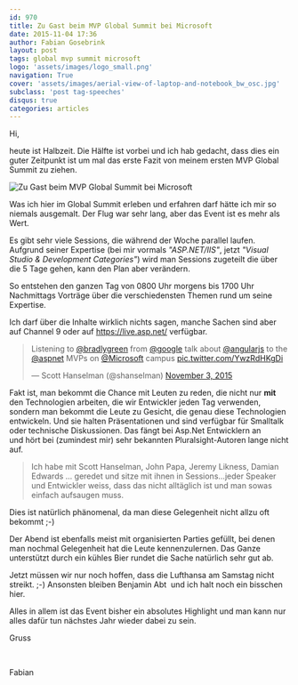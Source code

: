 ```yaml
---
id: 970
title: Zu Gast beim MVP Global Summit bei Microsoft
date: 2015-11-04 17:36
author: Fabian Gosebrink
layout: post
tags: global mvp summit microsoft
logo: 'assets/images/logo_small.png'
navigation: True
cover: 'assets/images/aerial-view-of-laptop-and-notebook_bw_osc.jpg'
subclass: 'post tag-speeches'
disqus: true
categories: articles
---
```


Hi,

heute ist Halbzeit. Die Hälfte ist vorbei und ich hab gedacht, dass dies ein guter Zeitpunkt ist um mal das erste Fazit von meinem ersten MVP Global Summit zu ziehen.

![Zu Gast beim MVP Global Summit bei Microsoft]({{site.baseurl}}assets/articles/wp-content/uploads/2015/11/IMG-20151104-WA0001.jpg)

Was ich hier im Global Summit erleben und erfahren darf hätte ich mir so niemals ausgemalt. Der Flug war sehr lang, aber das Event ist es mehr als Wert.

Es gibt sehr viele Sessions, die während der Woche parallel laufen. Aufgrund seiner Expertise (bei mir vormals *"ASP.NET/IIS"*, jetzt *"Visual Studio &amp; Development Categories"*) wird man Sessions zugeteilt die über die 5 Tage gehen, kann den Plan aber verändern.

So entstehen den ganzen Tag von 0800 Uhr morgens bis 1700 Uhr Nachmittags Vorträge über die verschiedensten Themen rund um seine Expertise.

Ich darf über die Inhalte wirklich nichts sagen, manche Sachen sind aber auf Channel 9 oder auf https://live.asp.net/ verfügbar.

<blockquote class="twitter-tweet" data-lang="en"><p lang="en" dir="ltr">Listening to <a href="https://twitter.com/bradlygreen">@bradlygreen</a> from <a href="https://twitter.com/Google">@google</a> talk about <a href="https://twitter.com/angularjs">@angularjs</a> to the <a href="https://twitter.com/aspnet">@aspnet</a> MVPs on <a href="https://twitter.com/Microsoft">@Microsoft</a> campus <a href="https://t.co/YwzRdHKgDi">pic.twitter.com/YwzRdHKgDi</a></p>&mdash; Scott Hanselman (@shanselman) <a href="https://twitter.com/shanselman/status/661659280995520513">November 3, 2015</a></blockquote>
<script async src="//platform.twitter.com/widgets.js" charset="utf-8"></script>

Fakt ist, man bekommt die Chance mit Leuten zu reden, die nicht nur **mit** den Technologien arbeiten, die wir Entwickler jeden Tag verwenden, sondern man bekommt die Leute zu Gesicht, die genau diese Technologien entwickeln. Und sie halten Präsentationen und sind verfügbar für Smalltalk oder technische Diskussionen. Das fängt bei Asp.Net Entwicklern an und hört bei (zumindest mir) sehr bekannten Pluralsight-Autoren lange nicht auf.

>Ich habe mit Scott Hanselman, John Papa, Jeremy Likness, Damian Edwards ... geredet und sitze mit ihnen in Sessions...jeder Speaker und Entwickler weiss, dass das nicht alltäglich ist und man sowas einfach aufsaugen muss.

Dies ist natürlich phänomenal, da man diese Gelegenheit nicht allzu oft bekommt ;-)

Der Abend ist ebenfalls meist mit organisierten Parties gefüllt, bei denen man nochmal Gelegenheit hat die Leute kennenzulernen. Das Ganze unterstützt durch ein kühles Bier rundet die Sache natürlich sehr gut ab.

Jetzt müssen wir nur noch hoffen, dass die Lufthansa am Samstag nicht streikt. ;-) Ansonsten bleiben Benjamin Abt  und ich halt noch ein bisschen hier.

Alles in allem ist das Event bisher ein absolutes Highlight und man kann nur alles dafür tun nächstes Jahr wieder dabei zu sein.

Gruss

&nbsp;

Fabian
